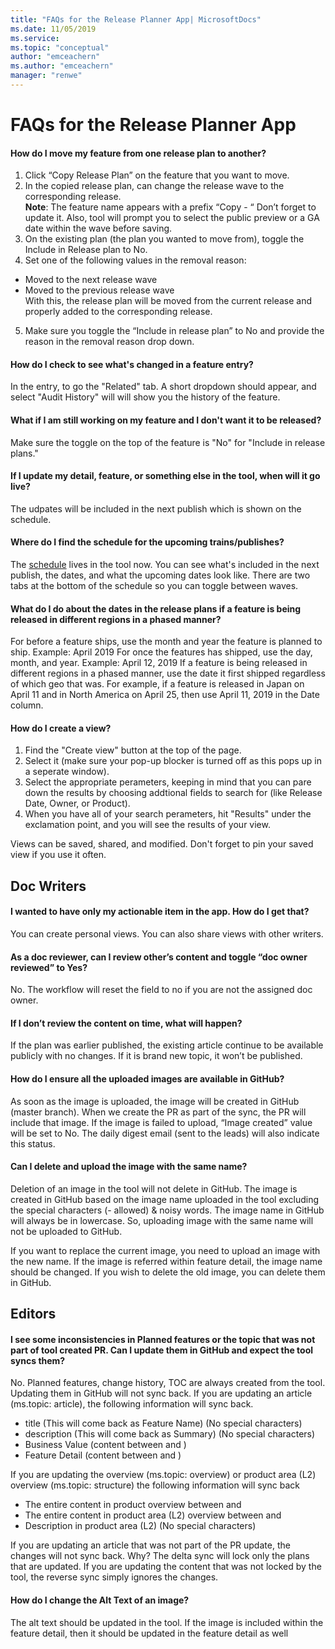 ```yaml
---
title: "FAQs for the Release Planner App| MicrosoftDocs"
ms.date: 11/05/2019
ms.service: 
ms.topic: "conceptual"
author: "emceachern"
ms.author: "emceachern"
manager: "renwe"
---
```


# FAQs for the Release Planner App

#### How do I move my feature from one release plan to another?
1. Click “Copy Release Plan” on the feature that you want to move.  
2. In the copied release plan, can change the release wave to the corresponding release.   
**Note**: The feature name appears with a prefix “Copy - “ Don’t forget to update it. Also, tool will prompt you to select the public preview or a GA date within the wave before saving.  
3. On the existing plan (the plan you wanted to move from), toggle the Include in Release plan to No.  
4. Set one of the following values in the removal reason:
- Moved to the next release wave
- Moved to the previous release wave  
With this, the release plan will be moved from the current release and properly added to the corresponding release.
5. Make sure you toggle the “Include in release plan” to No and provide the reason in the removal reason drop down.   
 
#### How do I check to see what's changed in a feature entry?
In the entry, to go the "Related" tab. A short dropdown should appear, and select "Audit History" will will show you the history of the feature. 

#### What if I am still working on my feature and I don't want it to be released?
Make sure the toggle on the top of the feature is "No" for "Include in release plans."

#### If I update my detail, feature, or something else in the tool, when will it go live? 
The udpates will be included in the next publish which is shown on the schedule. 

#### Where do I find the schedule for the upcoming trains/publishes?
The [schedule](https://msit.powerbi.com/groups/fce55d85-50c2-4249-b054-60f8643ad13f/reports/0eb6f27b-2d3a-447d-9a6a-cf77f35bfbcd/ReportSection31aec9950d0006de8110) lives in the tool now. You can see what's included in the next publish, the dates, and what the upcoming dates look like. There are two tabs at the bottom of the schedule so you can toggle between waves. 

#### What do I do about the dates in the release plans if a feature is being released in different regions in a phased manner? 
For before a feature ships, use the month and year the feature is planned to ship. Example: April 2019
For once the features has shipped, use the day, month, and year. Example: April 12, 2019
If a feature is being released in different regions in a phased manner, use the date it first shipped regardless of which geo that was. For example, if a feature is released in Japan on April 11 and in North America on April 25, then use April 11, 2019 in the Date column. 

#### How do I create a view?
1. Find the "Create view" button at the top of the page.
2. Select it (make sure your pop-up blocker is turned off as this pops up in a seperate window).
3. Select the appropriate perameters, keeping in mind that you  can pare down the results by choosing addtional fields to search for (like Release Date, Owner, or Product). 
4. When you have all of your search perameters, hit "Results" under the exclamation point, and you will see the results of your view. 

Views can be saved, shared, and modified. Don't forget to pin your saved view if you use it often.

## Doc Writers

#### I wanted to have only my actionable item in the app. How do I get that?
You can create personal views. You can also share views with other writers.

#### As a doc reviewer, can I review other’s content and toggle “doc owner reviewed” to Yes?
No. The workflow will reset the field to no if you are not the assigned doc owner.

#### If I don’t review the content on time, what will happen?
If the plan was earlier published, the existing article continue to be available publicly with no changes. If it is brand new topic, it won’t be published.

#### How do I ensure all the uploaded images are available in GitHub?
As soon as the image is uploaded, the image will be created in GitHub (master branch). 
When we create the PR as part of the sync, the PR will include that image. 
If the image is failed to upload, “Image created” value will be set to No. 
The daily digest email (sent to the leads) will also indicate this status. 

#### Can I delete and upload the image with the same name?
Deletion of an image in the tool will not delete in GitHub. The image is created in GitHub based on the image name uploaded in the tool excluding the special characters (- allowed) & noisy words. The image name in GitHub will always be in lowercase. So, uploading image with the same name will not be uploaded to GitHub.

If you want to replace the current image, you need to upload an image with the new name. If the image is referred within feature detail, the image name should be changed. If you wish to delete the old image, you can delete them in GitHub.

## Editors

#### I see some inconsistencies in Planned features or the topic that was not part of tool created PR. Can I update them in GitHub and expect the tool syncs them?
No. Planned features, change history, TOC are always created from the tool. Updating them in GitHub will not sync back. If you are updating an article (ms.topic: article), the following information will sync back.
- title (This will come back as Feature Name) (No special characters)
- description (This will come back as Summary) (No special characters)
- Business Value (content between <!-- bv start --> and <!-- bv end -->)
- Feature Detail (content between <!--feature detail start --> and <!--feature detail end -->)

If you are updating the overview (ms.topic: overview) or product area (L2) overview (ms.topic: structure) the following information will sync back
- The entire content in product overview between <!--overview start--> and <!--overview end-->
- The entire content in product area (L2) overview between <!--structure start--> and <!--structure end-->
- Description in product area (L2) (No special characters)   

If you are updating an article that was not part of the PR update, the changes will not sync back. Why? The delta sync will lock only the plans that are updated. If you are updating the content that was not locked by the tool, the reverse sync simply ignores the changes.

#### How do I change the Alt Text of an image?
The alt text should be updated in the tool. If the image is included within the feature detail, then it should be updated in the feature detail as well


